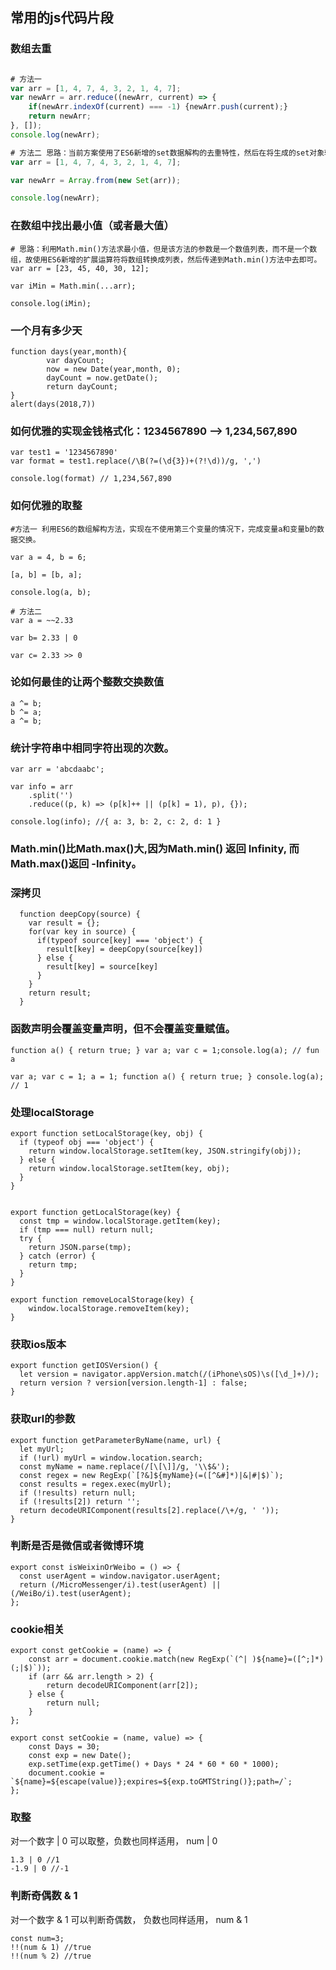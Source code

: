 
## 常用的js代码片段

### 数组去重
```javascript

# 方法一
var arr = [1, 4, 7, 4, 3, 2, 1, 4, 7];
var newArr = arr.reduce((newArr, current) => {
	if(newArr.indexOf(current) === -1) {newArr.push(current);} 
	return newArr;
}, []);
console.log(newArr);

# 方法二 思路：当前方案使用了ES6新增的set数据解构的去重特性，然后在将生成的set对象转换成数组。
var arr = [1, 4, 7, 4, 3, 2, 1, 4, 7];

var newArr = Array.from(new Set(arr));

console.log(newArr);
```
### 在数组中找出最小值（或者最大值）
```
# 思路：利用Math.min()方法求最小值，但是该方法的参数是一个数值列表，而不是一个数组，故使用ES6新增的扩展运算符将数组转换成列表，然后传递到Math.min()方法中去即可。
var arr = [23, 45, 40, 30, 12];

var iMin = Math.min(...arr);

console.log(iMin);

```
### 一个月有多少天

```
function days(year,month){
        var dayCount;
        now = new Date(year,month, 0);
        dayCount = now.getDate();
        return dayCount;
}
alert(days(2018,7))

```

### 如何优雅的实现金钱格式化：1234567890 --> 1,234,567,890

```
var test1 = '1234567890'
var format = test1.replace(/\B(?=(\d{3})+(?!\d))/g, ',')

console.log(format) // 1,234,567,890
```

### 如何优雅的取整

```
#方法一 利用ES6的数组解构方法，实现在不使用第三个变量的情况下，完成变量a和变量b的数据交换。

var a = 4, b = 6;

[a, b] = [b, a];

console.log(a, b);

# 方法二
var a = ~~2.33

var b= 2.33 | 0

var c= 2.33 >> 0

```
### 论如何最佳的让两个整数交换数值
```
a ^= b;
b ^= a;
a ^= b;

```
### 统计字符串中相同字符出现的次数。
```
var arr = 'abcdaabc';

var info = arr
    .split('')
    .reduce((p, k) => (p[k]++ || (p[k] = 1), p), {});

console.log(info); //{ a: 3, b: 2, c: 2, d: 1 }

```

### Math.min()比Math.max()大,因为Math.min() 返回 Infinity, 而 Math.max()返回 -Infinity。

### 深拷贝

```
  function deepCopy(source) {
    var result = {};
    for(var key in source) {
      if(typeof source[key] === 'object') {
        result[key] = deepCopy(source[key])
      } else {
        result[key] = source[key]
      }
    }
    return result;
  }

```

### 函数声明会覆盖变量声明，但不会覆盖变量赋值。

```
function a() { return true; } var a; var c = 1;console.log(a); // fun a

var a; var c = 1; a = 1; function a() { return true; } console.log(a); // 1
```

###  处理localStorage

```
export function setLocalStorage(key, obj) {
  if (typeof obj === 'object') {
    return window.localStorage.setItem(key, JSON.stringify(obj));
  } else {
    return window.localStorage.setItem(key, obj);
  }
}


export function getLocalStorage(key) {
  const tmp = window.localStorage.getItem(key);
  if (tmp === null) return null;
  try {
    return JSON.parse(tmp);
  } catch (error) {
    return tmp;
  }
}

export function removeLocalStorage(key) {
	window.localStorage.removeItem(key);
}

```

### 获取ios版本

```
export function getIOSVersion() {
  let version = navigator.appVersion.match(/(iPhone\sOS)\s([\d_]+)/);
  return version ? version[version.length-1] : false;
}

```

### 获取url的参数

```
export function getParameterByName(name, url) {
  let myUrl;
  if (!url) myUrl = window.location.search;
  const myName = name.replace(/[\[\]]/g, '\\$&');
  const regex = new RegExp(`[?&]${myName}(=([^&#]*)|&|#|$)`);
  const results = regex.exec(myUrl);
  if (!results) return null;
  if (!results[2]) return '';
  return decodeURIComponent(results[2].replace(/\+/g, ' '));
}

```
### 判断是否是微信或者微博环境

```
export const isWeixinOrWeibo = () => {
  const userAgent = window.navigator.userAgent;
  return (/MicroMessenger/i).test(userAgent) || (/WeiBo/i).test(userAgent);
};

```

### cookie相关

```
export const getCookie = (name) => {
	const arr = document.cookie.match(new RegExp(`(^| )${name}=([^;]*)(;|$)`));
	if (arr && arr.length > 2) {
		return decodeURIComponent(arr[2]);
	} else {
		return null;
	}
};

export const setCookie = (name, value) => {
	const Days = 30;
	const exp = new Date();
	exp.setTime(exp.getTime() + Days * 24 * 60 * 60 * 1000);
	document.cookie = `${name}=${escape(value)};expires=${exp.toGMTString()};path=/`;
};
```

### 取整
对一个数字 | 0 可以取整，负数也同样适用， num | 0

```
1.3 | 0 //1
-1.9 | 0 //-1
```

### 判断奇偶数 & 1
对一个数字 & 1 可以判断奇偶数， 负数也同样适用， num & 1

```
const num=3;
!!(num & 1) //true
!!(num % 2) //true

```
